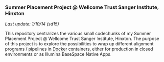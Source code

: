 ### Summer Placement Project @ Wellcome Trust Sanger Institute, Hinxton

*Last update: 1/10/14 (sd15)*

This repository centralizes the various small codechunks of my Summer Placement Project @ Wellcome Trust Sanger Institute, Hinxton. The purpose of this project is to explore the possibilities to wrap up different alignment programs / pipelines in [Docker](https://www.docker.com/) containers, either for production in closed environments or as Illumina BaseSpace Native Apps.


